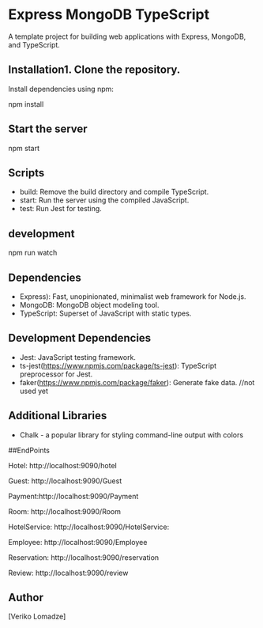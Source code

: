 # Express MongoDB TypeScript 
A template project for building web applications with Express, MongoDB, and TypeScript.


## Installation1. Clone the repository.
Install dependencies using npm:


npm install

## Start the server 
npm start

## Scripts
- build: Remove the build directory and compile TypeScript.
- start: Run the server using the compiled JavaScript.
- test: Run Jest for testing.

## development 
npm run watch

## Dependencies

- Express): Fast, unopinionated, minimalist web framework for Node.js.
- MongoDB: MongoDB object modeling tool.
- TypeScript: Superset of JavaScript with static types.

## Development Dependencies
- Jest: JavaScript testing framework.
- ts-jest(https://www.npmjs.com/package/ts-jest): TypeScript preprocessor for Jest.
- faker(https://www.npmjs.com/package/faker): Generate fake data. //not used yet 

## Additional Libraries
- Chalk - a popular library for styling command-line output with colors

##EndPoints 
<!-- tested -->
Hotel: http://localhost:9090/hotel
<!-- tested -->
Guest: http://localhost:9090/Guest 
<!-- tested  --> 
Payment:http://localhost:9090/Payment
<!-- tested(compare with other methods) -->
Room: http://localhost:9090/Room
<!-- tested(mesaages ok) -->
HotelService: http://localhost:9090/HotelService: 
<!-- tested -->
Employee: http://localhost:9090/Employee
<!-- tested -->
Reservation: http://localhost:9090/reservation
<!-- tested -->
Review: http://localhost:9090/review
## Author
[Veriko Lomadze]
